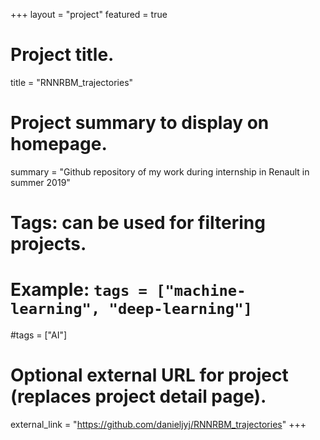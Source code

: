 +++
layout = "project"
featured = true
# Project title.
title = "RNNRBM_trajectories"

# Project summary to display on homepage.
summary = "Github repository of my work during internship in Renault in summer 2019"

# Tags: can be used for filtering projects.
# Example: `tags = ["machine-learning", "deep-learning"]`
#tags = ["AI"]

# Optional external URL for project (replaces project detail page).
external_link = "https://github.com/danieljyj/RNNRBM_trajectories"
+++
